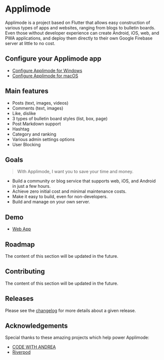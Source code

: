 # Applimode

Applimode is a project based on Flutter that allows easy construction of various types of apps and websites, ranging from blogs to bulletin boards. Even those without developer experience can create Android, iOS, web, and PWA applications, and deploy them directly to their own Google Firebase server at little to no cost. 
<!--Optionally, utilizing Cloudflare's R2 storage, workers, and CDN enables the affordable construction of media services as well.-->

## Configure your Applimode app
* [Configure Applimode for Windows](https://github.com/mycalls/applimode/blob/main/docs/windows.md)
* [Configure Applimode for macOS](https://github.com/mycalls/applimode/blob/main/docs/macos.md)

<!--
## Configuration overview
> [!IMPORTANT]
> * To install your Applimode app on an iOS device, you need a device running macOS.
> * This guide is a summary. If you have any questions or encounter any problems during the process, please refer to this [section](#configure-your-applimode-app).

* Download and install the following packages:
**Git** (only [Windows](https://github.com/mycalls/applimode/blob/main/docs/windows.md#install-git)), **VSCode** ([Win](https://github.com/mycalls/applimode/blob/main/docs/windows.md#install-vscode-and-the-flutter-sdk), [mac](https://github.com/mycalls/applimode/blob/main/docs/macos.md#install-vscode)), **Flutter SDK** ([Win](https://github.com/mycalls/applimode/blob/main/docs/windows.md#install-vscode-and-the-flutter-sdk), [mac](https://github.com/mycalls/applimode/blob/main/docs/macos.md#download-and-install-flutter)), **Android Studio** ([Win](https://github.com/mycalls/applimode/blob/main/docs/windows.md#install-android-studio), [mac](https://github.com/mycalls/applimode/blob/main/docs/macos.md#install-android-studio)), **Xcode** (only [macOS](https://github.com/mycalls/applimode/blob/main/docs/macos.md#install-and-configure-xcode)), **Node.js** · **Firebase CLI** · **Flutterfire CLI** ([Win](https://github.com/mycalls/applimode/blob/main/docs/windows.md#install-nodejs-and-the-firebase-cli-and-the-futterfire-cli), [mac](https://github.com/mycalls/applimode/blob/main/docs/macos.md#install-nodejs-and-the-firebase-cli-and-the-futterfire))
* Configure Firebase ([Win](https://github.com/mycalls/applimode/blob/main/docs/windows.md#configure-firebase), [mac](https://github.com/mycalls/applimode/blob/main/docs/macos.md#configure-firebase))
* Run the following commands.
```sh
git clone https://github.com/mycalls/applimode-tool.git
```
```sh
git clone https://github.com/mycalls/applimode.git
```
```sh
cd applimode-tool
```
* Modify and run the following command. (for more details, visit this [page](https://github.com/mycalls/applimode/blob/main/docs/windows.md#configure-your-project).)
> [!NOTE]
> * The worker key is used to store media files using **Cloudflare's R2** instead of **Firebase Storage**. This is optional, and you can enter your desired password.
```sh
npm run init -- --project-name="project name" --full-name="App Full Name" --short-name="App Short Name" --organization-name="myhome" --firebase-name="firebaseProjectId" --worker-key="yourWorkerKey" --main-color="FCB126"
```
* Replace the image files in **applimode/assets/images with the image files you want.
```sh
cd ..; cd applimode
```
```sh
flutter pub get; dart run flutter_native_splash:create; flutter pub run flutter_launcher_icons; dart run build_runner build -d; flutterfire configure; firebase deploy --only firestore; firebase deploy --only storage;
```
Additionally, you can set or configure the following:
* Add administrator ([Win](https://github.com/mycalls/applimode/blob/main/docs/windows.md#add-administrator), [mac](https://github.com/mycalls/applimode/blob/main/docs/macos.md#add-administrator))
* Admin settings and custom settings ([Win](https://github.com/mycalls/applimode/blob/main/docs/windows.md#admin-settings-and-custom-settings), [mac](https://github.com/mycalls/applimode/blob/main/docs/macos.md#admin-settings-and-custom-settings))
* Build an Android app ([Win](https://github.com/mycalls/applimode/blob/main/docs/windows.md#build-an-android-app), [mac](https://github.com/mycalls/applimode/blob/main/docs/macos.md#build-an-android-app))
* Build a web app ([Win](https://github.com/mycalls/applimode/blob/main/docs/windows.md#build-a-web-app), [mac](https://github.com/mycalls/applimode/blob/main/docs/macos.md#build-a-web-app))
* Configure Cloudflare R2 ([Win](https://github.com/mycalls/applimode/blob/main/docs/windows.md#configure-cloudflare-r2-optional), [mac](https://github.com/mycalls/applimode/blob/main/docs/macos.md#configure-cloudflare-r2-optional))
* Configure Cloudflare D1 ([Win](https://github.com/mycalls/applimode/blob/main/docs/windows.md#configure-cloudflare-d1-optional), [mac](https://github.com/mycalls/applimode/blob/main/docs/macos.md#configure-cloudflare-d1-optional))
* Configure Cloudflare CDN ([Win](https://github.com/mycalls/applimode/blob/main/docs/windows.md#configure-cloudflare-cdn-optional), [mac](https://github.com/mycalls/applimode/blob/main/docs/macos.md#configure-cloudflare-cdn-optional))
* Configure Youtube image proxy ([Win](https://github.com/mycalls/applimode/blob/main/docs/windows.md#configure-youtube-image-proxy-optional), [mac](https://github.com/mycalls/applimode/blob/main/docs/macos.md#configure-youtube-image-proxy-optional))
* Configure Youtube video proxy ([Win](https://github.com/mycalls/applimode/blob/main/docs/windows.md#configure-youtube-video-proxy-optional), [mac](https://github.com/mycalls/applimode/blob/main/docs/macos.md#configure-youtube-video-proxy-optional))
* Configure push notification ([Win](https://github.com/mycalls/applimode/blob/main/docs/windows.md#configure-push-notification-optional), [mac](https://github.com/mycalls/applimode/blob/main/docs/macos.md#configure-push-notification-optional))
* Use your custom domain ([Win](https://github.com/mycalls/applimode/blob/main/docs/windows.md#use-your-custom-domain-optional), [mac](https://github.com/mycalls/applimode/blob/main/docs/macos.md#use-your-custom-domain-optional))
* Upgrade your project with the new Applimode version ([Win](https://github.com/mycalls/applimode/blob/main/docs/windows.md#upgrade-your-project-with-the-new-applimode-version), [mac](https://github.com/mycalls/applimode/blob/main/docs/macos.md#upgrade-your-project-with-the-new-applimode-version))
* Configure Cloud Firestore Security Rules ([Win](https://github.com/mycalls/applimode/blob/main/docs/windows.md#configure-cloud-firestore-security-rules), [mac](https://github.com/mycalls/applimode/blob/main/docs/macos.md#configure-cloud-firestore-security-rules))
* Troubleshooting ([Win](https://github.com/mycalls/applimode/blob/main/docs/windows.md#troubleshooting), [mac](https://github.com/mycalls/applimode/blob/main/docs/macos.md#troubleshooting))
-->

## Main features
* Posts (text, images, videos)
* Comments (text, images)
* Like, dislike
* 3 types of bulletin board styles (list, box, page)
* Post Markdown support
* Hashtag
* Category and ranking
* Various admin settings options
* User Blocking

## Goals
> With Applimode, I want you to save your time and money.
* Build a community or blog service that supports web, iOS, and Android in just a few hours.
* Achieve zero initial cost and minimal maintenance costs.
* Make it easy to build, even for non-developers.
* Build and manage on your own server.

## Demo
* [Web App](https://applimode-demo.web.app/)
<!--
* [Android]()
* iOS will be updated in the future.
-->

<!--
## FAQs
* 앱 스타일 변경 방법
* 링크형식의 이미지나 비디오 삽입 방법
* 비디오 썸네일 직접 지정하는 방법
* 박스 또는 페이지 스타일에서 제목, 저자 숨기는 방법
-->

## Roadmap
The content of this section will be updated in the future.

## Contributing
The content of this section will be updated in the future.

## Releases
Please see the [changelog](https://github.com/mycalls/applimode/blob/main/CHANGELOG.md) for more details about a given release.

## Acknowledgements
Special thanks to these amazing projects which help power Applimode:
* [CODE WITH ANDREA](https://codewithandrea.com/)
* [Riverpod](https://riverpod.dev/)
